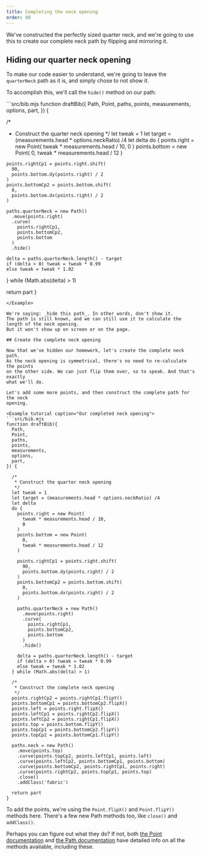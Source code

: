 ```yaml
---
title: Completing the neck opening
order: 80
---
```


We've constructed the perfectly sized quarter neck, and we're going to use this
to create our complete neck path by flipping and mirroring it.

## Hiding our quarter neck opening

To make our code easier to understand, we're going to leave the `quarterNeck` path
as it is, and simply chose to not show it.

To accomplish this, we'll call the `hide()` method on our path:

<Example tutorial caption="A hidden path is not shown">
```src/bib.mjs
function draftBib({
  Path,
  Point,
  paths,
  points,
  measurements,
  options,
  part,
}) {

  /*
   * Construct the quarter neck opening
   */
  let tweak = 1
  let target = (measurements.head * options.neckRatio) /4
  let delta
  do {
    points.right = new Point(
      tweak * measurements.head / 10, 
      0
    )
    points.bottom = new Point(
      0, 
      tweak * measurements.head / 12
    )

    points.rightCp1 = points.right.shift(
      90, 
      points.bottom.dy(points.right) / 2
    )
    points.bottomCp2 = points.bottom.shift(
      0, 
      points.bottom.dx(points.right) / 2
    )

    paths.quarterNeck = new Path()
      .move(points.right)
      .curve(
        points.rightCp1, 
        points.bottomCp2, 
        points.bottom
      )
      .hide()

    delta = paths.quarterNeck.length() - target
    if (delta > 0) tweak = tweak * 0.99
    else tweak = tweak * 1.02
  } while (Math.abs(delta) > 1)

  return part
}
```
</Example>

We're saying: _hide this path_. In other words, don't show it.
The path is still known, and we can still use it to calculate the length of the neck opening.
But it won't show up on screen or on the page.

## Create the complete neck opening

Now that we've hidden our homework, let's create the complete neck path.
As the neck opening is symmetrical, there's no need to re-calculate the points
on the other side. We can just flip them over, so to speak. And that's exactly
what we'll do.

Let's add some more points, and then construct the complete path for the neck
opening.

<Example tutorial caption="Our completed neck opening">
```src/bib.mjs
function draftBib({
  Path,
  Point,
  paths,
  points,
  measurements,
  options,
  part,
}) {

  /*
   * Construct the quarter neck opening
   */
  let tweak = 1
  let target = (measurements.head * options.neckRatio) /4
  let delta
  do {
    points.right = new Point(
      tweak * measurements.head / 10, 
      0
    )
    points.bottom = new Point(
      0, 
      tweak * measurements.head / 12
    )

    points.rightCp1 = points.right.shift(
      90, 
      points.bottom.dy(points.right) / 2
    )
    points.bottomCp2 = points.bottom.shift(
      0, 
      points.bottom.dx(points.right) / 2
    )
    
    paths.quarterNeck = new Path()
      .move(points.right)
      .curve(
        points.rightCp1, 
        points.bottomCp2, 
        points.bottom
      )
      .hide()

    delta = paths.quarterNeck.length() - target
    if (delta > 0) tweak = tweak * 0.99
    else tweak = tweak * 1.02
  } while (Math.abs(delta) > 1)

  /*
   * Construct the complete neck opening
   */
  points.rightCp2 = points.rightCp1.flipY()
  points.bottomCp1 = points.bottomCp2.flipX()
  points.left = points.right.flipX()
  points.leftCp1 = points.rightCp2.flipX()
  points.leftCp2 = points.rightCp1.flipX()
  points.top = points.bottom.flipY()
  points.topCp1 = points.bottomCp2.flipY()
  points.topCp2 = points.bottomCp1.flipY()

  paths.neck = new Path()
    .move(points.top)
    .curve(points.topCp2, points.leftCp1, points.left)
    .curve(points.leftCp2, points.bottomCp1, points.bottom)
    .curve(points.bottomCp2, points.rightCp1, points.right)
    .curve(points.rightCp2, points.topCp1, points.top)
    .close()
    .addClass('fabric')

  return part
}
```
</Example>

To add the points, we're using the `Point.flipX()` and `Point.flipY()` methods
here.  There's a few new Path methods too, like `close()` and `addClass()`.

Perhaps you can figure out what they do? If not, both [the Point
documentation](/reference/api/point/) and [the Path
documentation](/reference/api/path) have detailed info on all the methods
available, including these.
